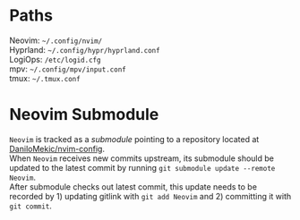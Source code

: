 # Paths
Neovim: `~/.config/nvim/`  
Hyprland: `~/.config/hypr/hyprland.conf`  
LogiOps: `/etc/logid.cfg`  
mpv: `~/.config/mpv/input.conf`  
tmux: `~/.tmux.conf`  

# Neovim Submodule
`Neovim` is tracked as a *submodule* pointing to a repository located at [DaniloMekic/nvim-config](https://github.com/DaniloMekic/nvim-config).  
When `Neovim` receives new commits upstream, its submodule should be updated to the latest commit by running `git submodule update --remote Neovim`.  
After submodule checks out latest commit, this update needs to be recorded by 1) updating gitlink with `git add Neovim` and 2) committing it with `git commit`.  
